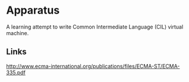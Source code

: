 # Apparatus

A learning attempt to write Common Intermediate Language (CIL) virtual machine.

## Links

http://www.ecma-international.org/publications/files/ECMA-ST/ECMA-335.pdf